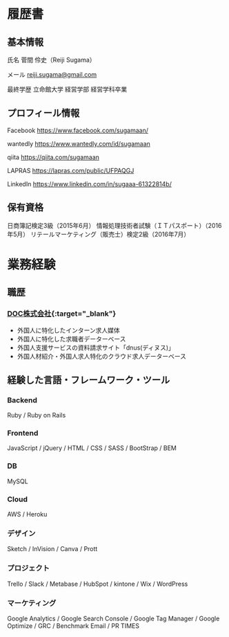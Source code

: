 # 履歴書
## 基本情報
氏名
菅間 伶史（Reiji Sugama）

メール
reiji.sugama@gmail.com

最終学歴
立命館大学 経営学部 経営学科卒業

## プロフィール情報
Facebook
https://www.facebook.com/sugamaan/

wantedly
https://www.wantedly.com/id/sugamaan

qiita
https://qiita.com/sugamaan

LAPRAS
https://lapras.com/public/UFPAQGJ

LinkedIn
https://www.linkedin.com/in/sugaaa-61322814b/

## 保有資格
日商簿記検定3級（2015年6月）
情報処理技術者試験（ＩＴパスポート）（2016年5月）
リテールマーケティング（販売士）検定2級（2016年7月）

# 業務経験
## 職歴
### [DOC株式会社](https://www.doc-inc.com/){:target="_blank"}
- 外国人に特化したインターン求人媒体
- 外国人に特化した求職者データーベース
- 外国人支援サービスの資料請求サイト「dnus(ディヌス)」
- 外国人材紹介・外国人求人特化のクラウド求人データーベース

## 経験した言語・フレームワーク・ツール
### Backend
Ruby / Ruby on Rails

### Frontend
JavaScript / jQuery / HTML / CSS / SASS / BootStrap / BEM

### DB
MySQL

### Cloud
AWS / Heroku

### デザイン
Sketch / InVision / Canva / Prott

### プロジェクト
Trello / Slack / Metabase / HubSpot / kintone / Wix / WordPress

### マーケティング
Google Analytics / Google Search Console / Google Tag Manager / Google Optimize / GRC / Benchmark Email / PR TIMES
